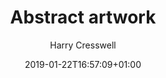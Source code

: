 ---
title: "Abstract artwork"
date: 2019-01-22T16:57:09+01:00
author: Harry Cresswell
draft: false
image_alt: "Abstract artwork"
image_ratio: "portrait"
layout: lightbox
tags:
 - Painting
 - Chrome
 - BW
  - Inspiration
---